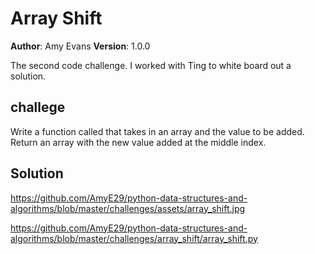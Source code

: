 # Array Shift
**Author**: Amy Evans
**Version**: 1.0.0

The second code challenge. I worked with Ting to white board out a solution.

## challege
Write a function called that takes in an array and the value to be added. Return an array with the new value added at the middle index.

## Solution
https://github.com/AmyE29/python-data-structures-and-algorithms/blob/master/challenges/assets/array_shift.jpg

https://github.com/AmyE29/python-data-structures-and-algorithms/blob/master/challenges/array_shift/array_shift.py
